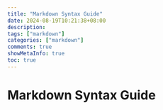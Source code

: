 ```yaml
---
title: "Markdown Syntax Guide"
date: 2024-08-19T10:21:38+08:00
description:
tags: ["markdown"]
categories: ["markdown"]
comments: true
showMetaInfo: true
toc: true
---
```


# Markdown Syntax Guide

